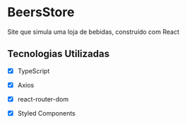 # BeersStore


Site que simula uma loja de bebidas, construído com React

## Tecnologias Utilizadas

- [x] TypeScript
- [x] Axios
- [x] react-router-dom
- [x] Styled Components




